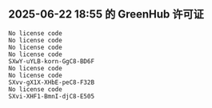 ## 2025-06-22 18:55 的 GreenHub 许可证
```
No license code
No license code
No license code
No license code
SXwY-uYLB-korn-GgC8-BD6F
No license code
No license code
SXvv-gX1X-XHbE-peC8-F32B
No license code
SXvi-XHF1-BmnI-djC8-E505
```
